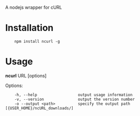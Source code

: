 A nodejs wrapper for cURL

# Installation
        npm install ncurl -g

# Usage

**ncurl** URL [options]

Options:
        
        -h, --help                  output usage information
        -v, --version               output the version number
        -o --output <path>          specify the output path [{USER_HOME}/ncURL_downloads/]